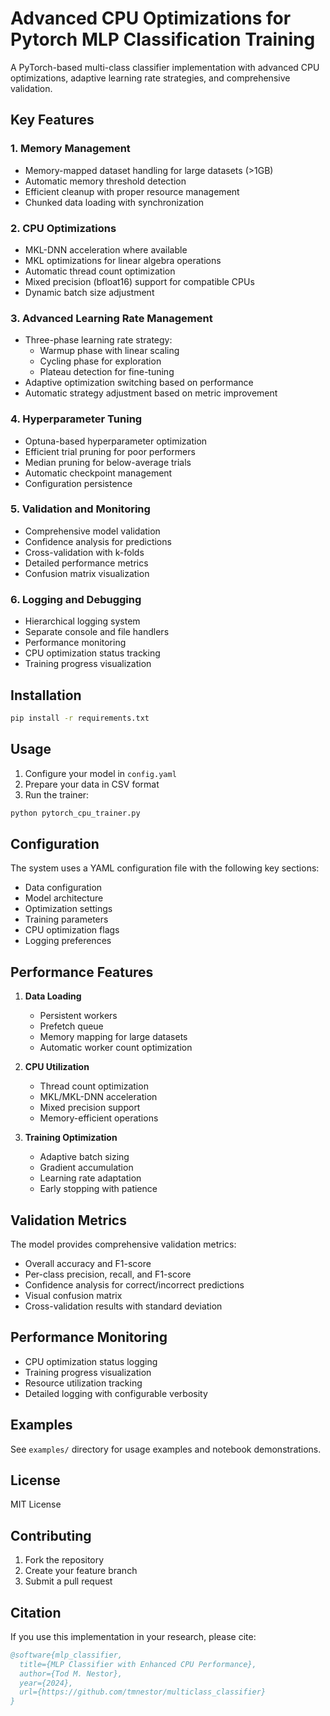 # Advanced CPU Optimizations for Pytorch MLP Classification Training

A PyTorch-based multi-class classifier implementation with advanced CPU optimizations, adaptive learning rate strategies, and comprehensive validation.

## Key Features

### 1. Memory Management
- Memory-mapped dataset handling for large datasets (>1GB)
- Automatic memory threshold detection
- Efficient cleanup with proper resource management
- Chunked data loading with synchronization

### 2. CPU Optimizations
- MKL-DNN acceleration where available
- MKL optimizations for linear algebra operations
- Automatic thread count optimization
- Mixed precision (bfloat16) support for compatible CPUs
- Dynamic batch size adjustment

### 3. Advanced Learning Rate Management
- Three-phase learning rate strategy:
  - Warmup phase with linear scaling
  - Cycling phase for exploration
  - Plateau detection for fine-tuning
- Adaptive optimization switching based on performance
- Automatic strategy adjustment based on metric improvement

### 4. Hyperparameter Tuning
- Optuna-based hyperparameter optimization
- Efficient trial pruning for poor performers
- Median pruning for below-average trials
- Automatic checkpoint management
- Configuration persistence

### 5. Validation and Monitoring
- Comprehensive model validation
- Confidence analysis for predictions
- Cross-validation with k-folds
- Detailed performance metrics
- Confusion matrix visualization

### 6. Logging and Debugging
- Hierarchical logging system
- Separate console and file handlers
- Performance monitoring
- CPU optimization status tracking
- Training progress visualization

## Installation

```bash
pip install -r requirements.txt
```

## Usage

1. Configure your model in `config.yaml`
2. Prepare your data in CSV format
3. Run the trainer:

```bash
python pytorch_cpu_trainer.py
```

## Configuration

The system uses a YAML configuration file with the following key sections:
- Data configuration
- Model architecture
- Optimization settings
- Training parameters
- CPU optimization flags
- Logging preferences

## Performance Features

1. **Data Loading**
   - Persistent workers
   - Prefetch queue
   - Memory mapping for large datasets
   - Automatic worker count optimization

2. **CPU Utilization**
   - Thread count optimization
   - MKL/MKL-DNN acceleration
   - Mixed precision support
   - Memory-efficient operations

3. **Training Optimization**
   - Adaptive batch sizing
   - Gradient accumulation
   - Learning rate adaptation
   - Early stopping with patience

## Validation Metrics

The model provides comprehensive validation metrics:

- Overall accuracy and F1-score
- Per-class precision, recall, and F1-score
- Confidence analysis for correct/incorrect predictions
- Visual confusion matrix
- Cross-validation results with standard deviation

## Performance Monitoring

- CPU optimization status logging
- Training progress visualization
- Resource utilization tracking
- Detailed logging with configurable verbosity

## Examples

See `examples/` directory for usage examples and notebook demonstrations.

## License

MIT License

## Contributing

1. Fork the repository
2. Create your feature branch
3. Submit a pull request

## Citation

If you use this implementation in your research, please cite:

```bibtex
@software{mlp_classifier,
  title={MLP Classifier with Enhanced CPU Performance},
  author={Tod M. Nestor},
  year={2024},
  url={https://github.com/tmnestor/multiclass_classifier}
}

